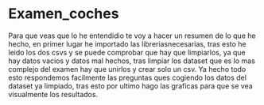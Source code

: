 # Examen_coches






Para que veas que lo he entendidio te voy a hacer un resumen de lo que he hecho, en primer lugar he importado las libreriasnecesarias, tras esto he leido los dos csvs y se puede comprobar que hay que limpiarlos, ya que hay datos vacios y datos mal hechos, tras limpiar los dataset que es lo mas complejo del examen hay que unirlos y crear solo un csv. Ya hecho todo esto respondemos facilmente las preguntas ques cogiendo los datos del dataset ya limpiado, tras esto por ultimo hago las graficas para que se vea visualmente los resultados.

